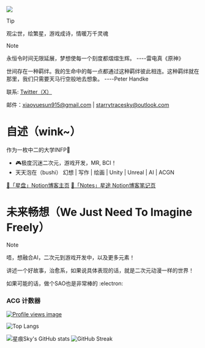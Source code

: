 ![](bg_dark.jpg)

> [!TIP]
> 观尘世，绘繁星，游戏成诗，情暖万千灵魂

> [!NOTE]
> 永恒令时间无限延展，梦想使每一个刻度都熠熠生辉。      ----雷电真《原神》
>
> 世间存在一种羁绊。我的生命中的每一点都通过这种羁绊彼此相连。这种羁绊就在那里，我们只需要天马行空般地去想象。      ----Peter Handke


联系: [Twitter（X）](https://x.com/starrysky_fy)

邮件：xiaoyuesun915@gmail.com | starrytracesky@outlook.com

# 自述（wink~）

作为一枚中二的大学INFP📘 

- 🎮极度沉迷二次元，游戏开发，MR, BCI！
- 天天泡在（bushi） 幻想 | 写作 | 绘画 | Unity | Unreal | AI | ACGN

[📖「星盘」Notion博客主页](https://starrytracesky.notion.site/Homepage-4cd503db11df423aab7b8bb4596057c4?pvs=4)
[📖「Notes」星途 Notion博客笔记页](https://starrytracesky.notion.site/Notes-1ea5e9d8b4b04d0888db741d8014b091?pvs=4)

# 未来畅想（We Just Need To Imagine Freely）

> [!NOTE]
> 唔，想融合AI，二次元到游戏开发中，以及更多元素！
> 
> 讲述一个好故事，治愈系，如果说具体表现的话，就是二次元动漫一样的世界！

如果可能的话，做个SAO也是非常棒的 :electron:


### ACG 计数器

[![Profile views image](https://starry-trace-sky-moe-counter.vercel.app/get/@starry-trace-sky-profile?theme=rule34)](https://github.com/StarrySky-skyler)


![Top Langs](https://starry-trace-sky-readme-stats.vercel.app/api/top-langs/?username=StarrySky-skyler&layout=donut&langs_count=5)

![星痕Sky's GitHub stats](https://starry-trace-sky-readme-stats.vercel.app/api?username=StarrySky-skyler&count_private=true&show_icons=true&theme=tokyonight)
![GitHub Streak](https://github-readme-streak-stats-seven-nu.vercel.app/?user=StarrySky-skyler&theme=tokyonight)
